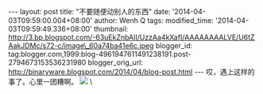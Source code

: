 --- layout: post title: "不要随便动别人的东西" date:
'2014-04-03T09:59:00.004+08:00' author: Wenh Q tags: modified\_time:
'2014-04-03T09:59:49.336+08:00' thumbnail:
http://3.bp.blogspot.com/-63uEkZnbAlI/UzzAa4kXafI/AAAAAAAALVE/U6tZAakJDMc/s72-c/image\_60a74ba41e6c.jpeg
blogger\_id:
tag:blogger.com,1999:blog-4961947611491238191.post-2794673153536231980
blogger\_orig\_url:
http://binaryware.blogspot.com/2014/04/blog-post.html ---
哎，遇上这样的事了。心里一团糟啊。
[![](http://3.bp.blogspot.com/-63uEkZnbAlI/UzzAa4kXafI/AAAAAAAALVE/U6tZAakJDMc/s1600/image_60a74ba41e6c.jpeg)](http://3.bp.blogspot.com/-63uEkZnbAlI/UzzAa4kXafI/AAAAAAAALVE/U6tZAakJDMc/s1600/image_60a74ba41e6c.jpeg)
\

